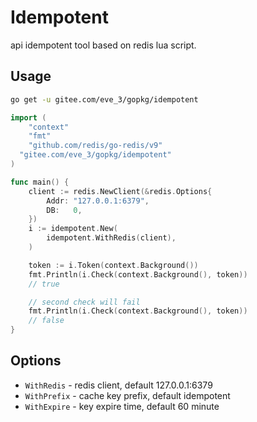 # Idempotent


api idempotent tool based on redis lua script.


## Usage


```bash
go get -u gitee.com/eve_3/gopkg/idempotent
```

```go
import (
	"context"
	"fmt"
	"github.com/redis/go-redis/v9"
  "gitee.com/eve_3/gopkg/idempotent"
)

func main() {
	client := redis.NewClient(&redis.Options{
		Addr: "127.0.0.1:6379",
		DB:   0,
	})
	i := idempotent.New(
		idempotent.WithRedis(client),
	)

	token := i.Token(context.Background())
	fmt.Println(i.Check(context.Background(), token))
	// true

	// second check will fail
	fmt.Println(i.Check(context.Background(), token))
	// false
}
```


## Options


- `WithRedis` - redis client, default 127.0.0.1:6379
- `WithPrefix` - cache key prefix, default idempotent
- `WithExpire` - key expire time, default 60 minute

